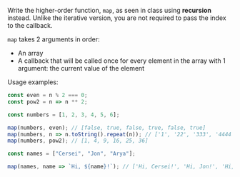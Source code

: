 Write the higher-order function, `map`, as seen in class using **recursion**
instead. Unlike the iterative version, you are not required to pass the index to
the callback.

`map` takes 2 arguments in order:

- An array
- A callback that will be called once for every element in the array with 1
  argument: the current value of the element

Usage examples:

```javascript
const even = n % 2 === 0;
const pow2 = n => n ** 2;

const numbers = [1, 2, 3, 4, 5, 6];

map(numbers, even); // [false, true, false, true, false, true]
map(numbers, n => n.toString().repeat(n)); // ['1', '22', '333', '4444', '55555', '666666']
map(numbers, pow2); // [1, 4, 9, 16, 25, 36]

const names = ["Cersei", "Jon", "Arya"];

map(names, name => `Hi, ${name}!`); // ['Hi, Cersei!', 'Hi, Jon!', 'Hi, Arya!']
```

